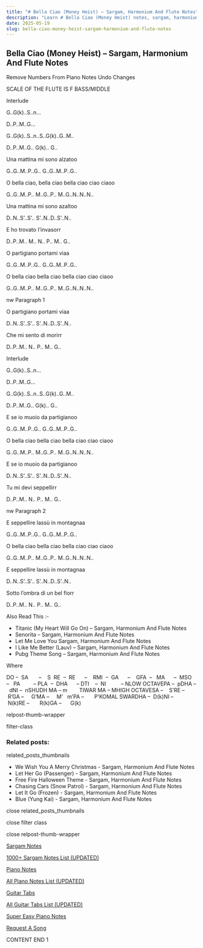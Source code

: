 ```yaml
---
title: "# Bella Ciao (Money Heist) – Sargam, Harmonium And Flute Notes"
description: "Learn # Bella Ciao (Money Heist) notes, sargam, harmonium notations and flute notes. Easy step-by-step tutorial for beginners."
date: 2025-05-19
slug: bella-ciao-money-heist-sargam-harmonium-and-flute-notes
---
```


## Bella Ciao (Money Heist) – Sargam, Harmonium And Flute Notes

Remove Numbers From Piano Notes
Undo Changes

SCALE OF THE FLUTE IS F BASS/MIDDLE

Interlude

G..G(k)..S..n…

D..P..M..G…

G..G(k)..S..n..S..G(k)..G..M..

D..P..M..G.. G(k).. G..

Una mattina mi sono alzatoo

G..G..M..P..G.. G..G..M..P..G..

O bella ciao, bella ciao bella ciao ciao ciaoo

G..G..M..P.. M..G..P.. M..G..N..N..N..

Una mattina mi sono azaltoo

D..N..S’..S’.. S’..N..D..S’..N..

E ho trovato I’invasorr

D..P..M.. M.. N.. P.. M.. G..

O partigiano portami viaa

G..G..M..P..G.. G..G..M..P..G..

O bella ciao bella ciao bella ciao ciao ciaoo

G..G..M..P.. M..G..P.. M..G..N..N..N..

nw Paragraph 1

O partigiano portami viaa

D..N..S’..S’.. S’..N..D..S’..N..

Che mi sento di morirr

D..P..M.. N.. P.. M.. G..

Interlude

G..G(k)..S..n…

D..P..M..G…

G..G(k)..S..n..S..G(k)..G..M..

D..P..M..G.. G(k).. G..

E se io muoio da partigianoo

G..G..M..P..G.. G..G..M..P..G..

O bella ciao bella ciao bella ciao ciao ciaoo

G..G..M..P.. M..G..P.. M..G..N..N..N..

E se io muoio da partigianoo

D..N..S’..S’.. S’..N..D..S’..N..

Tu mi devi seppellirr

D..P..M.. N.. P.. M.. G..

nw Paragraph 2

E seppellire lassù in montagnaa

G..G..M..P..G.. G..G..M..P..G..

O bella ciao bella ciao bella ciao ciao ciaoo

G..G..M..P.. M..G..P.. M..G..N..N..N..

E seppellire lassù in montagnaa

D..N..S’..S’.. S’..N..D..S’..N..

Sotto l’ombra di un bel fiorr

D..P..M.. N.. P.. M.. G..

Also Read This :-

* Titanic (My Heart Will Go On) – Sargam, Harmonium And Flute Notes
* Senorita – Sargam, Harmonium And Flute Notes
* Let Me Love You Sargam, Harmonium And Flute Notes
* I Like Me Better (Lauv) – Sargam, Harmonium And Flute Notes
* Pubg Theme Song – Sargam, Harmonium And Flute Notes

Where

DO –  SA       –    S  RE  –  RE      –    RMI  –  GA      –    GFA  –   MA      –  MSO  –   PA         – PLA  –  DHA      – DTI    –  NI          – NLOW OCTAVEPA –  pDHA –  dNI –  nSHUDH MA – m        TIWAR MA – MHIGH OCTAVESA –    S’RE –     R’GA –     G’MA –     M’   m’PA –       P’KOMAL SWARDHA –  D(k)NI –       N(k)RE –       R(k)GA –      G(k)

relpost-thumb-wrapper

filter-class

### Related posts:

related_posts_thumbnails

* We Wish You A Merry Christmas - Sargam, Harmonium And Flute Notes
* Let Her Go (Passenger) - Sargam, Harmonium And Flute Notes
* Free Fire Halloween Theme - Sargam, Harmonium And Flute Notes
* Chasing Cars (Snow Patrol) - Sargam, Harmonium And Flute Notes
* Let It Go (Frozen) - Sargam, Harmonium And Flute Notes
* Blue (Yung Kai) - Sargam, Harmonium And Flute Notes

close related_posts_thumbnails

close filter class

close relpost-thumb-wrapper

[Sargam Notes](/sargam-notes.html)

[1000+ Sargam Notes List (UPDATED)](/all-songs-list-sargam-notes.html)

[Piano Notes](/piano-notes.html)

[All Piano Notes List (UPDATED)](/all-songs-list-piano-notes.html)

[Guitar Tabs](/guitar-tabs.html)

[All Guitar Tabs List (UPDATED)](/all-songs-list-guitar-tabs.html)

[Super Easy Piano Notes](https://studywall.in/)

[Request A Song](/request-a-song.html)

CONTENT END 1

